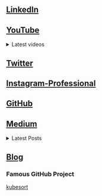 
## [LinkedIn](https://www.linkedin.com/in/aathith-rajendran/)
## [YouTube](https://www.youtube.com/channel/UCpLjvmEVR8chkRlvL5JLEhQ)
<details>
<summary>Latest videos</summary>
<br>

[What is a container? | 2 minutes | DEVOPS__GUY](https://www.youtube.com/watch?v=MmmW2s9uWhc)<br> 
[Webpage on Github for free | 2 minutes | DEVOPS__GUY](https://youtu.be/7ignYIAocNQ)<br>

<br>
</details>

## [Twitter](https://twitter.com/devops__guy)
## [Instagram-Professional](instagram.com/devops__guy)
## [GitHub](https://github.com/aathith)
## [Medium](https://medium.com/@aathith2)
<details>
<summary>Latest Posts</summary>
<br>

### [Sorting in Kubernetes, simplified!](https://medium.com/@aathith2/sorting-in-kubernetes-simplified-19e39d74bf12?source=friends_link&sk=3852cf5f3458d3630578672839178de9)
### [A simple explanation of the Container](https://medium.com/@aathith2/a-simple-explanation-of-the-container-d3544b485c10?source=friends_link&sk=cfbb1175151dcf464e2206b0d94477c2)

<br>
</details>

## [Blog](aathith.github.io/beta__me)
### Famous GitHub Project
[kubesort](https://github.com/AATHITH/kubesort)
